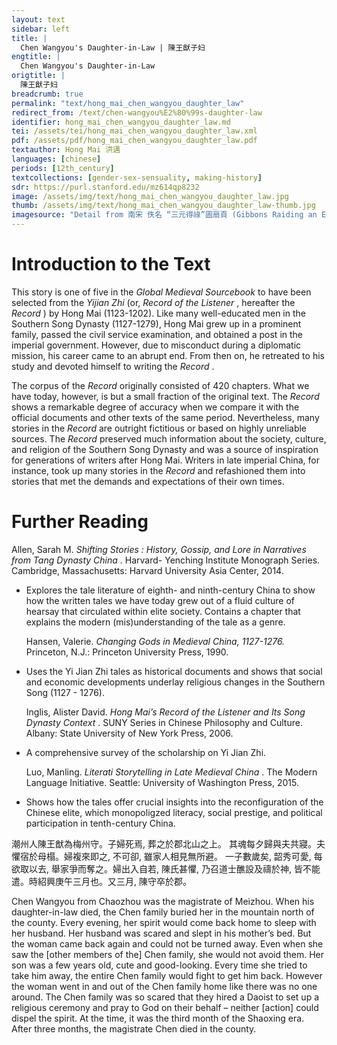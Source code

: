 ```yaml
---
layout: text
sidebar: left
title: |
  Chen Wangyou's Daughter-in-Law | 陳王猷子妇
engtitle: |
  Chen Wangyou's Daughter-in-Law
origtitle: |
  陳王猷子妇
breadcrumb: true
permalink: "text/hong_mai_chen_wangyou_daughter_law"
redirect_from: /text/chen-wangyou%E2%80%99s-daughter-law
identifier: hong_mai_chen_wangyou_daughter_law.md
tei: /assets/tei/hong_mai_chen_wangyou_daughter_law.xml
pdf: /assets/pdf/hong_mai_chen_wangyou_daughter_law.pdf
textauthor: Hong Mai 洪邁
languages: [chinese]
periods: [12th_century]
textcollections: [gender-sex-sensuality, making-history]
sdr: https://purl.stanford.edu/mz614qp8232
image: /assets/img/text/hong_mai_chen_wangyou_daughter_law.jpg
thumb: /assets/img/text/hong_mai_chen_wangyou_daughter_law-thumb.jpg
imagesource: "Detail from 南宋 佚名 “三元得祿”圖扇頁 (Gibbons Raiding an Egret's Nest), Artist Unknown, late 12th century, Metropolitan Museum of Art, Accession Number: 13.100.104 [Public Domain]"
---
```

<h1>Introduction to the Text</h1>
<p>This story is one of five in the <i> Global Medieval Sourcebook </i> to have been selected from the <i> Yijian Zhi </i> (or, <i> Record of the Listener</i> , hereafter the <i> Record</i> ) by Hong Mai (1123-1202). Like many well-educated men in the Southern Song Dynasty (1127-1279), Hong Mai grew up in a prominent family, passed the civil service examination, and obtained a post in the imperial government. However, due to misconduct during a diplomatic mission, his career came to an abrupt end. From then on, he retreated to his study and devoted himself to writing the <i> Record</i> .</p>

<p>The corpus of the <i> Record </i> originally consisted of 420 chapters. What we have today, however, is but a small fraction of the original text. The <i> Record </i> shows a remarkable degree of accuracy when we compare it with the official documents and other texts of the same period. Nevertheless, many stories in the <i> Record </i> are outright fictitious or based on highly unreliable sources. The <i> Record </i> preserved much information about the society, culture, and religion of the Southern Song Dynasty and was a source of inspiration for generations of writers after Hong Mai. Writers in late imperial China, for instance, took up many stories in the <i> Record </i> and refashioned them into stories that met the demands and expectations of their own times.</p>
<h1>Further Reading</h1>
<p>Allen, Sarah M. <i> Shifting Stories : History, Gossip, and Lore in Narratives from Tang Dynasty China</i> . Harvard- Yenching Institute Monograph Series. Cambridge, Massachusetts: Harvard University Asia Center, 2014.</p>
<ul id="l1">
<li data-list-text="•">
<p>Explores the tale literature of eighth- and ninth-century China to show how the written tales we have today grew out of a fluid culture of hearsay that circulated within elite society. Contains a chapter that explains the modern (mis)understanding of the tale as a genre.</p>
<p>Hansen, Valerie. <i> Changing Gods in Medieval China, 1127-1276. </i> Princeton, N.J.: Princeton University Press, 1990.</p>
</li>
<li data-list-text="•">
<p>Uses the Yi Jian Zhi tales as historical documents and shows that social and economic developments underlay religious changes in the Southern Song (1127 - 1276).</p>
<p>Inglis, Alister David. <i> Hong Mai’s Record of the Listener and Its Song Dynasty Context</i> . SUNY Series in Chinese Philosophy and Culture. Albany: State University of New York Press, 2006.</p>
</li>
<li data-list-text="•">
<p>A comprehensive survey of the scholarship on Yi Jian Zhi.</p>
<p>Luo, Manling. <i> Literati Storytelling in Late Medieval China</i> . The Modern Language Initiative. Seattle: University of Washington Press, 2015.</p>
</li>
<li data-list-text="•">
<p>Shows how the tales offer crucial insights into the reconfiguration of the Chinese elite, which monopoligzed literacy, social prestige, and political participation in tenth-century China.</p>
</li>
</ul>

<p>潮州人陳王猷為梅州守。子婦死焉, 葬之於郡北山之上。 其魂每夕歸與夫共寢。夫懼宿於母榻。婦複來即之, 不可卻, 雖家人相見無所避。 一子數歲矣, 韶秀可愛, 每欲取以去, 舉家爭而奪之。婦出入自若, 陳氏甚懼, 乃召道士醮設及禱於神, 皆不能遣。時紹興庚午三月也。又三月, 陳守卒於郡。</p>
<p>Chen Wangyou from Chaozhou was the magistrate of Meizhou. When his daughter-in-law died, the Chen family buried her in the mountain north of the county. Every evening, her spirit would come back home to sleep with her husband. Her husband was scared and slept in his mother’s bed. But the woman came back again and could not be turned away. Even when she saw the [other members of the] Chen family, she would not avoid them. Her son was a few years old, cute and good-looking. Every time she tried to take him away, the entire Chen family would fight to get him back. However the woman went in and out of the Chen family home like there was no one around. The Chen family was so scared that they hired a Daoist to set up a religious ceremony and pray to God on their behalf – neither [action] could dispel the spirit. At the time, it was the third month of the Shaoxing era. After three months, the magistrate Chen died in the county.</p>
